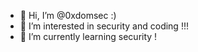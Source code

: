 - 👋 Hi, I’m @0xdomsec :)
- 👀 I’m interested in security and coding !!!
- 🌱 I’m currently learning security !

<!---
0xdomsec/0xdomsec is a ✨ special ✨ repository because its `README.md` (this file) appears on your GitHub profile.
You can click the Preview link to take a look at your changes.
--->
